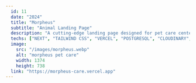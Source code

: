 ```yaml
---
  id: 11
  date: "2024"
  title: "Morpheus"
  subtitle: "Animal Landing Page"
  description: "A cutting-edge landing page designed for pet care centers. Built with Next JS and Hygraph, this sleek and modern design will impress pet lovers in the industry."
  techs: ["NEXT", "TAILWIND CSS", "VERCEL", "POSTGRESQL", "CLOUDINARY", "HYGRAPH"]
  image:
    src: "/images/morpheus.webp"
    alt: "morpheus pet care"
    width: 1374
    height: 738
  link: "https://morpheus-care.vercel.app"
---
```

